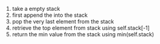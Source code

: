 1. take a empty stack
2. first append the into the stack
3. pop the very last element from the stack
4. retrieve the top element from stack using self.stack[-1]
5. return the min value from the stack using min(self.stack)
